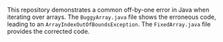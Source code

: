 This repository demonstrates a common off-by-one error in Java when iterating over arrays. The `BuggyArray.java` file shows the erroneous code, leading to an `ArrayIndexOutOfBoundsException`. The `FixedArray.java` file provides the corrected code.